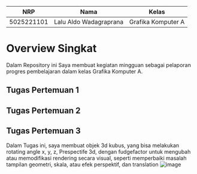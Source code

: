 |    NRP     |            Nama            |        Kelas         |
| :--------: | :------------------------: | :------------------: |
| 5025221101 |   Lalu Aldo Wadagraprana   |  Grafika Komputer A  |


# Overview Singkat

Dalam Repository ini Saya membuat kegiatan mingguan sebagai pelaporan progres pembelajaran dalam kelas Grafika Komputer A.

## Tugas Pertemuan 1

## Tugas Pertemuan 2

## Tugas Pertemuan 3

Dalam Tugas ini, saya membuat objek 3d kubus, yang bisa melakukan rotating angle x, y, z, Prespectife 3d, dengan fudgefactor untuk mengubah atau memodifikasi rendering secara visual, seperti memperbaiki masalah tampilan geometri, skala, atau efek perspektif, dan translation
![image](https://github.com/user-attachments/assets/c1b40398-f92c-4303-9d3d-cf96e88e44b2)

